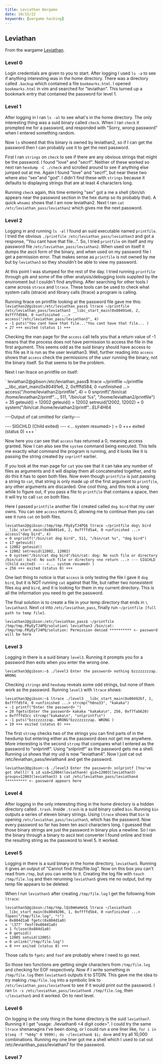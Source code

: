 ```yaml
---
title: Leviathan Wargame
date: 10/15/22
keywords: [wargame hacking]
---
```

## Leviathan

From the wargame [Leviathan](https://overthewire.org/wargames/leviathan).

### Level 0

Login credentials are given to you to start. After logging I used `ls -a` to see if anything interesting was in the home directory. There was a directory called `.backup` which contained a file `bookmarks.html`. I opened `bookmarks.html` in vim and searched for "leviathan". This turned up a bookmark entry that contained the password for level 1.

### Level 1

After logging in I ran `ls -al` to see what's in the home directory. The only interesting thing was a suid binary called `check`. When I ran `check` it prompted me for a password, and responded with "Sorry, wrong password" when I entered something random.

Now `ls` showed that this binary is owned by leviathan2, so if I can get the password then I can probably use it to get the next password.

First I ran `strings` on `check` to see if there are any obvious strings that might be the password. I found "love" and "secrf". Neither of these worked so next ran `hexdump -C ./check` and scrolled around to see if anything else jumped out at me. Again I found "love" and "secrf", but near these two where also "sex"and "god". I didn't find these  with `strings` because it defaults to displaying strings that are at least 4 characters long.

Running `check` again, this time entering "sex" got a me a shell (/bin/sh appears near the password section in the hex dump so its probably that). A quick `whoami` shows that I am now leviathan2. Next I ran `cat /etc/leviathan_pass/leviathan2` which gives me the next password. 

### Level 2

Logging in and running `ls -al` I found an suid executable named `printfile`. I tried the obvious `./printfile /etc/leviathan_pass/leviathan3` and got a response, "You cant have that file...". So, I tried `printfile` on itself and my password file `/etc/leviathan_pass/leviathan2`. When used on itself it dumps the ascii form of the binary, and when used on my password file I get a permission error. That makes sense as `printfile` is not owned by me but by `leviathan3` so they shouldn't be able to view my password.

At this point I was stumped for the rest of the day. I tried running `printfile` through `gdb` and some of the other analysis/debugging tools supplied by the enviroment but I couldn't find anything. After searching for other tools I came across `strace` and `ltrace`. These tools can be used to check what system calls (strace) and library calls (ltrace) a program is calling.

Running ltrace on printfile looking at the password file gave me this:
`
leviathan2@gibson:/etc/leviathan_pass$ ltrace ~/printfile /etc/leviathan_pass/leviathan3
__libc_start_main(0x80491e6, 2, 0xffffd584, 0 <unfinished ...>
access("/etc/leviathan_pass/leviathan3", 4)                              = -1
puts("You cant have that file..."You cant have that file...
)                                       = 27
+++ exited (status 1) +++
`

Checking the man page for the `access` call tells you that a return value of -1 means that the process does not have permission to access the file in the first argument. This seems odd as the suid binary should have access to this file as it is run as the user leviathan3. Well, further reading into `access` shows that `access` check the permissions of the *user* running the binary, not the binary itself. So that seems to be the problem.

Next I ran ltrace on printfile on itself:

`
leviathan2@gibson:/etc/leviathan_pass$ ltrace ~/printfile ~/printfile
__libc_start_main(0x80491e6, 2, 0xffffd584, 0 <unfinished ...>
access("/home/leviathan2/printfile", 4)                                  = 0
snprintf("/bin/cat /home/leviathan2/printf"..., 511, "/bin/cat %s", "/home/leviathan2/printfile") = 35
geteuid()                                                                = 12002
geteuid()                                                                = 12002
setreuid(12002, 12002)                                                   = 0
system("/bin/cat /home/leviathan2/printf"...ELF4H64

---Output of cat omitted for clarity---

--- SIGCHLD (Child exited) ---
<... system resumed> )                                                   = 0
+++ exited (status 0) +++
`

Now here you can see that `access` has returned a 0, meaning access granted. Now I can also see the `system` command being executed. This tells me exactly what command the program is running, and it looks like it is passing the string created by `snprintf` earlier.

If you look at the man page for `cat` you see that it can take any number of files as arguments and it will display them all concatenated together, and to do this it has to open both files. Now even though `printfile` is just passing a string to `cat`, that string is only made up of the first argument to `printfile`, any other arguments are discarded. One cool thing, and this took a long while to figure out, if you pass a file to `printfile` that contains a space, then it will try to call `cat` on both files. 

Here I passed `printfile` another file I created called `dog bird` that my user owns. You can see `access` returns 0, allowing me to continue then you can see it runs `cat` on both files.

`
leviathan2@gibson:/tmp/tmp.FRyEyTJ4PQ$ ltrace ~/printfile dog\ bird
__libc_start_main(0x80491e6, 2, 0xffffd5a4, 0 <unfinished ...>
access("dog bird", 4)                                                    = 0
snprintf("/bin/cat dog bird", 511, "/bin/cat %s", "dog bird")            = 17
geteuid()                                                                = 12002
geteuid()                                                                = 12002
setreuid(12002, 12002)                                                   = 0
system("/bin/cat dog bird"/bin/cat: dog: No such file or directory
/bin/cat: bird: No such file or directory
 <no return ...>
--- SIGCHLD (Child exited) ---
<... system resumed> )                                                   = 256
+++ exited (status 0) +++
`

One last thing to notice is that `access` is only testing the file I gave it `dog bird`, but it is NOT running `cat` against that file, but rather two nonexistent files `dog` and `bird`, and it is looking for them in my current directory. This is all the information you need to get the password.

The final solution is to create a file in your temp directory that ends in `\ leviathan3`. Next `cd` into `/etc/leviathan_pass`, finally run `~/printfile [full path to temp file]`.

`
leviathan2@gibson:/etc/leviathan_pass$ ~/printfile /tmp/tmp.FRyEyTJ4PQ/solution\ leviathan3
/bin/cat: /tmp/tmp.FRyEyTJ4PQ/solution: Permission denied
********** <- password will be here
`

### Level 3

Logging in there is a suid binary `level3`. Running it prompts you for a password then exits when you enter the wrong one.

`
leviathan3@gibson:~$ ./level3
Enter the password> nothing
bzzzzzzzzap. WRONG
`

Checking `strings` and `hexdump` reveals some odd strings, but none of them work as the password. Running `level3` with `ltrace` shows:

`
leviathan3@gibson:~$ ltrace ./level3
__libc_start_main(0x80492bf, 1, 0xffffd5f4, 0 <unfinished ...>
strcmp("h0no33", "kakaka")                                               = -1
printf("Enter the password> ")                                           = 20
fgets(Enter the password> kakaka
"kakaka\n", 256, 0xf7fab620)                                       = 0xffffd3cc
strcmp("kakaka\n", "snlprintf\n")                                        = -1
puts("bzzzzzzzzap. WRONG"bzzzzzzzzap. WRONG
)                                               = 19
+++ exited (status 0) +++
`

The first `strcmp` checks two of the strings you can find parts of in the hexdump but entering either as the password does not get me anywhere. More interesting is the second `strcmp` that compares what I entered as the password to "snlprintf". Using "snlprintf" as the password gets me a shell. Running `id` shows that my uid is now "leviathan4". Now I just cat out /etc/leviathan_pass/leviathan4 and get the password.

`
leviathan3@gibson:~$ ./level3
Enter the password> snlprintf
[You've got shell]!
$ id
uid=12004(leviathan4) gid=12003(leviathan3) groups=12003(leviathan3)
$ cat /etc/leviathan_pass/leviathan4
********** <- password appears here
`

### Level 4

After logging in the only interesting thing in the home directory is a hidden directory called `.trash`. Inside `.trash` is a suid binary called `bin`. Running `bin` outputs a series of eleven binary strings. Using `ltrace` shows that `bin` is opening `/etc/leviathan_pass/leviathan5`, which has the password. Now every password so far has been ten ascii characters long. I guessed that those binary strings are just the password in binary plus a newline. So I ran the binary through a binary to ascii text converter I found online and tried the resulting string as the password to level 5. It worked.

### Level 5

Logging in there is a suid binary in the home directory, `leviathan5`. Running it gives an output of "Cannot find /tmp/file.log". Now on this box you can't read from `/tmp`, but you can write to it. Creating the log file with `touch /tmp/file.log` and then rerunning `leviathan5` gives me no output, but my temp file appears to be deleted.

When I run `leviathan5` after creating `/tmp/file.log` I get the following from `ltrace`:

`
leviathan5@gibson:/tmp/tmp.lQz0mHaHeG$ ltrace ~/leviathan5
__libc_start_main(0x8049206, 1, 0xffffd5b4, 0 <unfinished ...>
fopen("/tmp/file.log", "r")                                              = 0x804d1a0
fgetc(0x804d1a0)                                                         = '\377'
feof(0x804d1a0)                                                          = 1
fclose(0x804d1a0)                                                        = 0
getuid()                                                                 = 12005
setuid(12005)                                                            = 0
unlink("/tmp/file.log")                                                  = 0
+++ exited (status 0) +++
`

Those calls to `fgetc` and `feof` are probably where I need to go next.

So those two functions are getting single characters from `/tmp/file.log` and checking for EOF respectively. Now if I write something in `/tmp/file.log` then `leviathan5` outputs it to STDIN. This gave me the idea to try making `/tmp/file.log` into a symbolic link to `/etc/leviathan_pass/leviathan6` to see if it would print out the password. I ran `ln -s /etc/leviathan_pass/leviathan6 /tmp/file.log`, then `~/leviathan5` and it worked. On to next level.

### Level 6

On logging in the only thing in the home directory is the suid `leviathan7`. Running it I get "usage: ./leviathan6 <4 digit code>". I could try the same `ltrace` shenanagins I've been doing, or I could run a one liner like, `for i in $(seq -f "%04g" 0 9999); do ~/leviathan6 $i; done` and try all 10,000 combinations. Running my one liner got me a shell which I used to cat out /etc/levianthan_pass/leviathan7 for the password.

### Level 7
